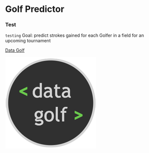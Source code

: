 # Golf Predictor
### Test
`testing`
Goal: predict strokes gained for each Golfer in a field for an upcoming tournament



[Data Golf](https://datagolf.com/)

![!](/images/dg_logo.png "data golf logo")
